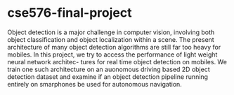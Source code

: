 # cse576-final-project

Object detection is a major challenge in computer vision, involving both object
classification and object localization within a scene. The present architecture
of many object detection algorithms are still far too heavy for mobiles. In this
project, we try to access the performance of light weight neural network architec-
tures for real time object detection on mobiles. We train one such architecture
on an auonomous driving based 2D object detection dataset and examine if an
object detection pipeline running entirely on smarphones be used for autonomous
navigation.
